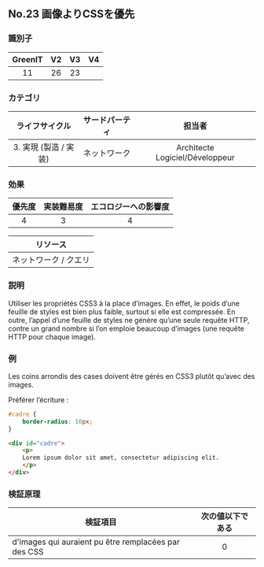 ## No.23 画像よりCSSを優先

### 識別子

| GreenIT |  V2  |  V3  |  V4  |
|:-------:|:----:|:----:|:----:|
|  11    | 26  | 23  |      |

### カテゴリ

| ライフサイクル |  サードパーティ  |  担当者  |
|:---------:|:----:|:----:|
| 3. 実現 (製造 / 実装) | ネットワーク | Architecte Logiciel/Développeur |

### 効果

| 優先度 |      実装難易度       |  エコロジーへの影響度    |
|:-------------------:|:-------------------------:|:---------------------:|
| 4 | 3 | 4 |

|リソース                                      |
|:----------------------------------------------------------:|
|  ネットワーク / クエリ  |

### 説明

Utiliser les propriétés CSS3 à la place d’images. En effet, le poids d’une feuille de styles est bien plus faible, 
surtout si elle est compressée. En outre, l’appel d’une feuille de styles ne génère qu’une seule requête HTTP, 
contre un grand nombre si l’on emploie beaucoup d’images
(une requête HTTP pour chaque image).

### 例

Les coins arrondis des cases doivent être gérés en CSS3 plutôt qu’avec des images.

Préférer l’écriture :
```css
#cadre {
    border-radius: 10px;
}
```

```html
<div id="cadre">
    <p>
    Lorem ipsum dolor sit amet, consectetur adipiscing elit.
    </p>
</div>
```


### 検証原理

| 検証項目     | 次の値以下である   |  
|-------------------|:-------------------------:|
|  d'images qui auraient pu être remplacées par des CSS |  0 |
